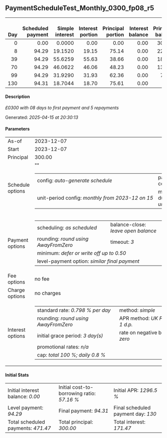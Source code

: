 <h2>PaymentScheduleTest_Monthly_0300_fp08_r5</h2>
<table>
    <thead style="vertical-align: bottom;">
        <th style="text-align: right;">Day</th>
        <th style="text-align: right;">Scheduled payment</th>
        <th style="text-align: right;">Simple interest</th>
        <th style="text-align: right;">Interest portion</th>
        <th style="text-align: right;">Principal portion</th>
        <th style="text-align: right;">Interest balance</th>
        <th style="text-align: right;">Principal balance</th>
        <th style="text-align: right;">Total simple interest</th>
        <th style="text-align: right;">Total interest</th>
        <th style="text-align: right;">Total principal</th>
    </thead>
    <tr style="text-align: right;">
        <td class="ci00">0</td>
        <td class="ci01" style="white-space: nowrap;">0.00</td>
        <td class="ci02">0.0000</td>
        <td class="ci03">0.00</td>
        <td class="ci04">0.00</td>
        <td class="ci05">0.00</td>
        <td class="ci06">300.00</td>
        <td class="ci07">0.0000</td>
        <td class="ci08">0.00</td>
        <td class="ci09">0.00</td>
    </tr>
    <tr style="text-align: right;">
        <td class="ci00">8</td>
        <td class="ci01" style="white-space: nowrap;">94.29</td>
        <td class="ci02">19.1520</td>
        <td class="ci03">19.15</td>
        <td class="ci04">75.14</td>
        <td class="ci05">0.00</td>
        <td class="ci06">224.86</td>
        <td class="ci07">19.1520</td>
        <td class="ci08">19.15</td>
        <td class="ci09">75.14</td>
    </tr>
    <tr style="text-align: right;">
        <td class="ci00">39</td>
        <td class="ci01" style="white-space: nowrap;">94.29</td>
        <td class="ci02">55.6259</td>
        <td class="ci03">55.63</td>
        <td class="ci04">38.66</td>
        <td class="ci05">0.00</td>
        <td class="ci06">186.20</td>
        <td class="ci07">74.7779</td>
        <td class="ci08">74.78</td>
        <td class="ci09">113.80</td>
    </tr>
    <tr style="text-align: right;">
        <td class="ci00">70</td>
        <td class="ci01" style="white-space: nowrap;">94.29</td>
        <td class="ci02">46.0622</td>
        <td class="ci03">46.06</td>
        <td class="ci04">48.23</td>
        <td class="ci05">0.00</td>
        <td class="ci06">137.97</td>
        <td class="ci07">120.8400</td>
        <td class="ci08">120.84</td>
        <td class="ci09">162.03</td>
    </tr>
    <tr style="text-align: right;">
        <td class="ci00">99</td>
        <td class="ci01" style="white-space: nowrap;">94.29</td>
        <td class="ci02">31.9290</td>
        <td class="ci03">31.93</td>
        <td class="ci04">62.36</td>
        <td class="ci05">0.00</td>
        <td class="ci06">75.61</td>
        <td class="ci07">152.7690</td>
        <td class="ci08">152.77</td>
        <td class="ci09">224.39</td>
    </tr>
    <tr style="text-align: right;">
        <td class="ci00">130</td>
        <td class="ci01" style="white-space: nowrap;">94.31</td>
        <td class="ci02">18.7044</td>
        <td class="ci03">18.70</td>
        <td class="ci04">75.61</td>
        <td class="ci05">0.00</td>
        <td class="ci06">0.00</td>
        <td class="ci07">171.4734</td>
        <td class="ci08">171.47</td>
        <td class="ci09">300.00</td>
    </tr>
</table>
<h4>Description</h4>
<p><i>£0300 with 08 days to first payment and 5 repayments</i></p>
<p>Generated: <i>2025-04-15 at 20:30:13</i></p>
<h4>Parameters</h4>
<table>
    <tr>
        <td>As-of</td>
        <td>2023-12-07</td>
    </tr>
    <tr>
        <td>Start</td>
        <td>2023-12-07</td>
    </tr>
    <tr>
        <td>Principal</td>
        <td>300.00</td>
    </tr>
    <tr>
        <td>Schedule options</td>
        <td>
            <table>
                <tr>
                    <td>config: <i>auto-generate schedule</i></td>
                    <td>payment count: <i>5</i></td>
                </tr>
                <tr>
                    <td style="white-space: nowrap;">unit-period config: <i>monthly from 2023-12 on 15</i></td>""
                    <td>max duration: <i>unlimited</i></td>
                </tr>
            </table>
        </td>
    </tr>
    <tr>
        <td>Payment options</td>
        <td>
            <table>
                <tr>
                    <td>scheduling: <i>as scheduled</i></td>
                    <td>balance-close: <i>leave&nbsp;open&nbsp;balance</i></td>
                </tr>
                <tr>
                    <td>rounding: <i>round using AwayFromZero</i></td>
                    <td>timeout: <i>3</i></td>
                </tr>
                <tr>
                    <td colspan='2'>minimum: <i>defer&nbsp;or&nbsp;write&nbsp;off&nbsp;up&nbsp;to&nbsp;0.50</i></td>
                </tr>
                <tr>
                    <td colspan='2'>level-payment option: <i>similar&nbsp;final&nbsp;payment</i></td>
                </tr>
            </table>
        </td>
    </tr>
    <tr>
        <td>Fee options</td>
        <td>no fee
        </td>
    </tr>
    <tr>
        <td>Charge options</td>
        <td>no charges
        </td>
    </tr>
    <tr>
        <td>Interest options</td>
        <td>
            <table>
                <tr>
                    <td>standard rate: <i>0.798 % per day</i></td>
                    <td>method: <i>simple</i></td>
                </tr>
                <tr>
                    <td>rounding: <i>round using AwayFromZero</i></td>
                    <td>APR method: <i>UK FCA to 1 d.p.</i></td>
                </tr>
                <tr>
                    <td>initial grace period: <i>3 day(s)</i></td>
                    <td>rate on negative balance: <i>zero</i></td>
                </tr>
                <tr>
                    <td colspan="2">promotional rates: <i><i>n/a</i></i></td>
                </tr>
                <tr>
                    <td colspan="2">cap: <i>total 100 %; daily 0.8 %</td>
                </tr>
            </table>
        </td>
    </tr>
</table>
<h4>Initial Stats</h4>
<table>
    <tr>
        <td>Initial interest balance: <i>0.00</i></td>
        <td>Initial cost-to-borrowing ratio: <i>57.16 %</i></td>
        <td>Initial APR: <i>1296.5 %</i></td>
    </tr>
    <tr>
        <td>Level payment: <i>94.29</i></td>
        <td>Final payment: <i>94.31</i></td>
        <td>Final scheduled payment day: <i>130</i></td>
    </tr>
    <tr>
        <td>Total scheduled payments: <i>471.47</i></td>
        <td>Total principal: <i>300.00</i></td>
        <td>Total interest: <i>171.47</i></td>
    </tr>
</table>
